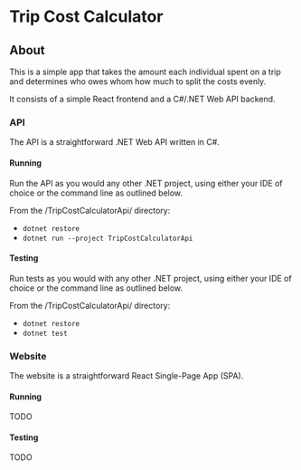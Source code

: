 # Trip Cost Calculator

## About

This is a simple app that takes the amount each individual spent on a trip and determines who owes whom how much to split the costs evenly.

It consists of a simple React frontend and a C#/.NET Web API backend.

### API

The API is a straightforward .NET Web API written in C#.

#### Running

Run the API as you would any other .NET project, using either your IDE of choice or the command line as outlined below.

From the /TripCostCalculatorApi/ directory:

- `dotnet restore`
- `dotnet run --project TripCostCalculatorApi`

#### Testing

Run tests as you would with any other .NET project, using either your IDE of choice or the command line as outlined below.

From the /TripCostCalculatorApi/ directory:

- `dotnet restore`
- `dotnet test`

### Website

The website is a straightforward React Single-Page App (SPA).

#### Running

TODO

#### Testing

TODO
